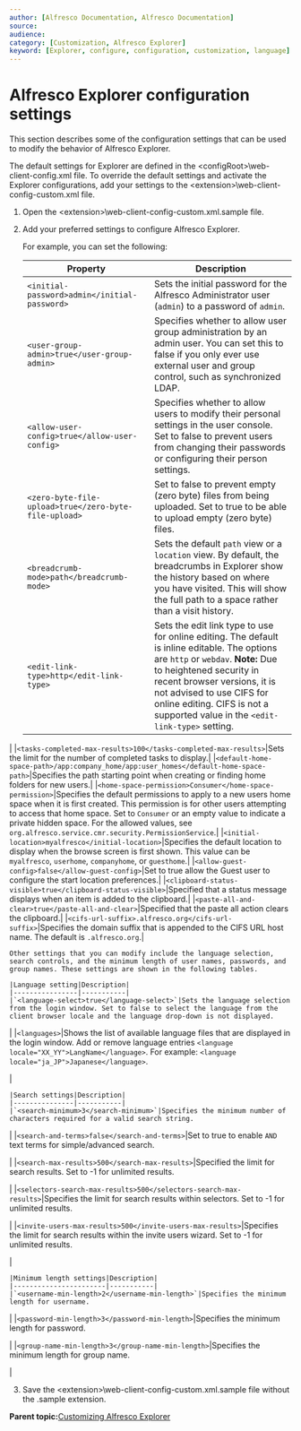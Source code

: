 ```yaml
---
author: [Alfresco Documentation, Alfresco Documentation]
source: 
audience: 
category: [Customization, Alfresco Explorer]
keyword: [Explorer, configure, configuration, customization, language]
---
```


# Alfresco Explorer configuration settings

This section describes some of the configuration settings that can be used to modify the behavior of Alfresco Explorer.

The default settings for Explorer are defined in the <configRoot\>\\web-client-config.xml file. To override the default settings and activate the Explorer configurations, add your settings to the <extension\>\\web-client-config-custom.xml file.

1.  Open the <extension\>\\web-client-config-custom.xml.sample file.

2.  Add your preferred settings to configure Alfresco Explorer.

    For example, you can set the following:

    |Property|Description|
    |--------|-----------|
    |`<initial-password>admin</initial-password>`|Sets the initial password for the Alfresco Administrator user \(`admin`\) to a password of `admin`.|
    |`<user-group-admin>true</user-group-admin>`|Specifies whether to allow user group administration by an admin user. You can set this to false if you only ever use external user and group control, such as synchronized LDAP.|
    |`<allow-user-config>true</allow-user-config>`|Specifies whether to allow users to modify their personal settings in the user console. Set to false to prevent users from changing their passwords or configuring their person settings.|
    |`<zero-byte-file-upload>true</zero-byte-file-upload>`|Set to false to prevent empty \(zero byte\) files from being uploaded. Set to true to be able to upload empty \(zero byte\) files.|
    |`<breadcrumb-mode>path</breadcrumb-mode>`|Sets the default `path` view or a `location` view. By default, the breadcrumbs in Explorer show the history based on where you have visited. This will show the full path to a space rather than a visit history.|
    |`<edit-link-type>http</edit-link-type>`|Sets the edit link type to use for online editing. The default is inline editable. The options are `http` or `webdav`. **Note:** Due to heightened security in recent browser versions, it is not advised to use CIFS for online editing. CIFS is not a supported value in the `<edit-link-type>` setting.

|
    |`<tasks-completed-max-results>100</tasks-completed-max-results>`|Sets the limit for the number of completed tasks to display.|
    |`<default-home-space-path>/app:company_home/app:user_homes</default-home-space-path>`|Specifies the path starting point when creating or finding home folders for new users.|
    |`<home-space-permission>Consumer</home-space-permission>`|Specifies the default permissions to apply to a new users home space when it is first created. This permission is for other users attempting to access that home space. Set to `Consumer` or an empty value to indicate a private hidden space. For the allowed values, see `org.alfresco.service.cmr.security.PermissionService`.|
    |`<initial-location>myalfresco</initial-location>`|Specifies the default location to display when the browse screen is first shown. This value can be `myalfresco`, `userhome`, `companyhome`, or `guesthome`.|
    |`<allow-guest-config>false</allow-guest-config>`|Set to true allow the Guest user to configure the start location preferences.|
    |`<clipboard-status-visible>true</clipboard-status-visible>`|Specified that a status message displays when an item is added to the clipboard.|
    |`<paste-all-and-clear>true</paste-all-and-clear>`|Specified that the paste all action clears the clipboard.|
    |`<cifs-url-suffix>.alfresco.org</cifs-url-suffix>`|Specifies the domain suffix that is appended to the CIFS URL host name. The default is `.alfresco.org`.|

    Other settings that you can modify include the language selection, search controls, and the minimum length of user names, passwords, and group names. These settings are shown in the following tables.

    |Language setting|Description|
    |----------------|-----------|
    |`<language-select>true</language-select>`|Sets the language selection from the login window. Set to false to select the language from the client browser locale and the language drop-down is not displayed.

|
    |`<languages>`|Shows the list of available language files that are displayed in the login window. Add or remove language entries `<language locale="XX_YY">LangName</language>`. For example: `<language locale="ja_JP">Japanese</language>`.

|

    |Search settings|Description|
    |---------------|-----------|
    |`<search-minimum>3</search-minimum>`|Specifies the minimum number of characters required for a valid search string.

|
    |`<search-and-terms>false</search-and-terms>`|Set to true to enable `AND` text terms for simple/advanced search.

|
    |`<search-max-results>500</search-max-results>`|Specified the limit for search results. Set to -1 for unlimited results.

|
    |`<selectors-search-max-results>500</selectors-search-max-results>`|Specifies the limit for search results within selectors. Set to -1 for unlimited results.

|
    |`<invite-users-max-results>500</invite-users-max-results>`|Specifies the limit for search results within the invite users wizard. Set to -1 for unlimited results.

|

    |Minimum length settings|Description|
    |-----------------------|-----------|
    |`<username-min-length>2</username-min-length>`|Specifies the minimum length for username.

|
    |`<password-min-length>3</password-min-length>`|Specifies the minimum length for password.

|
    |`<group-name-min-length>3</group-name-min-length>`|Specifies the minimum length for group name.

|

3.  Save the <extension\>\\web-client-config-custom.xml.sample file without the .sample extension.


**Parent topic:**[Customizing Alfresco Explorer](../concepts/dev-explorer.md)

